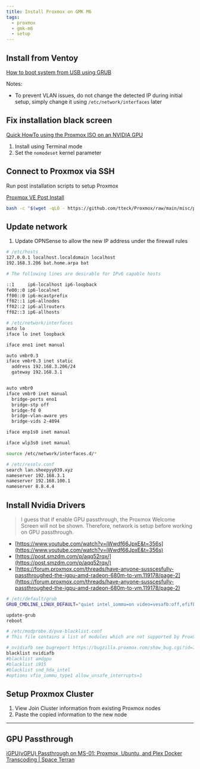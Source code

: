 ```yaml
---
title: Install Proxmox on GMK M6
tags:
  - proxmox
  - gmk-m6
  - setup
---
```


## Install from Ventoy

[How to boot system from USB using GRUB](https://szymonkrajewski.pl/how-to-boot-system-from-usb-using-grub/)

Notes:
- To prevent VLAN issues, do not change the detected IP during initial setup, simply change it using `/etc/network/interfaces` later 

## Fix installation black screen

[Quick HowTo using the Proxmox ISO on an NVIDIA GPU](https://www.reddit.com/r/Proxmox/comments/nyez25/quick_howto_using_the_proxmox_iso_on_an_nvidia_gpu/)

1. Install using Terminal mode
2. Set the `nomodeset` kernel parameter

## Connect to Proxmox via SSH

Run post installation scripts to setup Proxmox

[Proxmox VE Post Install](https://tteck.github.io/Proxmox/#proxmox-ve-post-install)

```bash
bash -c "$(wget -qLO - https://github.com/tteck/Proxmox/raw/main/misc/post-pve-install.sh)"
```

## Update network

1. Update OPNSense to allow the new IP address under the firewall rules

```bash
# /etc/hosts
127.0.0.1 localhost.localdomain localhost
192.168.3.206 bat.home.arpa bat

# The following lines are desirable for IPv6 capable hosts

::1     ip6-localhost ip6-loopback
fe00::0 ip6-localnet
ff00::0 ip6-mcastprefix
ff02::1 ip6-allnodes
ff02::2 ip6-allrouters
ff02::3 ip6-allhosts
```

```bash
# /etc/network/interfaces
auto lo
iface lo inet loopback

iface eno1 inet manual

auto vmbr0.3
iface vmbr0.3 inet static
  address 192.168.3.206/24
  gateway 192.168.3.1


auto vmbr0
iface vmbr0 inet manual
  bridge-ports eno1
  bridge-stp off
  bridge-fd 0
  bridge-vlan-aware yes
  bridge-vids 2-4094

iface enp1s0 inet manual

iface wlp3s0 inet manual

source /etc/network/interfaces.d/*
```

```bash
# /etc/resolv.conf
search lan.sheepyy039.xyz
nameserver 192.168.3.1
nameserver 192.168.100.1
nameserver 8.8.4.4
```

## Install Nvidia Drivers

> I guess that if enable GPU passthrough, the Proxmox Welcome Screen will not be shown. Therefore, network is setup before working on GPU passthrough.

- [https://www.youtube.com/watch?v=iWwdf66JpxE&t=356s](https://www.youtube.com/watch?v=iWwdf66JpxE&t=356s)
- [https://post.smzdm.com/p/aqq52rqx/](https://post.smzdm.com/p/aqq52rqx/)
- [https://forum.proxmox.com/threads/have-anyone-susscesfully-passthroughed-the-igpu-amd-radeon-680m-to-vm.119178/page-2](https://forum.proxmox.com/threads/have-anyone-susscesfully-passthroughed-the-igpu-amd-radeon-680m-to-vm.119178/page-2)

```bash
# /etc/default/grub
GRUB_CMDLINE_LINUX_DEFAULT="quiet intel_iommu=on video=vesafb:off,efifb:off pcie_aces_override=downstream,multifunction nomodeset amd_iommu=on iommu=pt"
```

```bash
update-grub
reboot
```

```bash
# /etc/modprobe.d/pve-blacklist.conf
# This file contains a list of modules which are not supported by Proxmox VE

# nvidiafb see bugreport https://bugzilla.proxmox.com/show_bug.cgi?id=701
blacklist nvidiafb
#blacklist amdgpu
#blacklist i915
#blacklist snd_hda_intel
#options vfio_iommu_type1 allow_unsafe_interrupts=1
```

## Setup Proxmox Cluster

1. View Join Cluster information from existing Proxmox nodes
2. Paste the copied information to the new node

---

## GPU Passthrough 
[iGPU(vGPU) Passthrough on MS-01: Proxmox, Ubuntu, and Plex Docker Transcoding \| Space Terran](https://spaceterran.com/posts/igpu-vgpu-passthrough-on-ms-01-proxmox-ubuntu-plex-docker-transcoding/)

